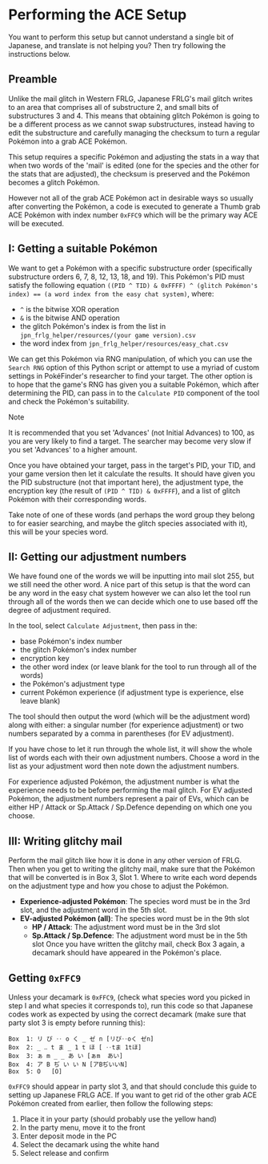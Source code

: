 # Performing the ACE Setup
You want to perform this setup but cannot understand a single bit of Japanese, and translate is not helping you? Then try following the instructions below.

## Preamble
Unlike the mail glitch in Western FRLG, Japanese FRLG's mail glitch writes to an area that comprises all of substructure 2, and small bits of substructures 3 and 4.
This means that obtaining glitch Pokémon is going to be a different process as we cannot swap substructures, instead having to edit the substructure and carefully managing the checksum to turn a regular Pokémon into a grab ACE Pokémon.

This setup requires a specific Pokémon and adjusting the stats in a way that when two words of the 'mail' is edited (one for the species and the other for the stats that are adjusted), the checksum is preserved and the Pokémon becomes a glitch Pokémon.

However not all of the grab ACE Pokémon act in desirable ways so usually after converting the Pokémon, a code is executed to generate a Thumb grab ACE Pokémon with index number `0xFFC9` which will be the primary way ACE will be executed.

## I: Getting a suitable Pokémon
We want to get a Pokémon with a specific substructure order (specifically substructure orders 6, 7, 8, 12, 13, 18, and 19).
This Pokémon's PID must satisfy the following equation `((PID ^ TID) & 0xFFFF) ^ (glitch Pokémon's index) == (a word index from the easy chat system)`, where:
 - `^` is the bitwise XOR operation
 - `&` is the bitwise AND operation
 - the glitch Pokémon's index is from the list in `jpn_frlg_helper/resources/(your game version).csv`
 - the word index from `jpn_frlg_helper/resources/easy_chat.csv`

We can get this Pokémon via RNG manipulation, of which you can use the `Search RNG` option of this Python script or attempt to use a myriad of custom settings in PokéFinder's researcher to find your target.
The other option is to hope that the game's RNG has given you a suitable Pokémon, which after determining the PID, can pass in to the `Calculate PID` component of the tool and check the Pokémon's suitability.

> [!NOTE]  
> It is recommended that you set 'Advances' (not Initial Advances) to 100, as you are very likely to find a target.
> The searcher may become very slow if you set 'Advances' to a higher amount.

Once you have obtained your target, pass in the target's PID, your TID, and your game version then let it calculate the results.
It should have given you the PID substructure (not that important here), the adjustment type, the encryption key (the result of `(PID ^ TID) & 0xFFFF`), and a list of glitch Pokémon with their corresponding words.

Take note of one of these words (and perhaps the word group they belong to for easier searching, and maybe the glitch species associated with it), this will be your species word.

## II: Getting our adjustment numbers
We have found one of the words we will be inputting into mail slot 255, but we still need the other word.
A nice part of this setup is that the word can be any word in the easy chat system however we can also let the tool run through all of the words then we can decide which one to use based off the degree of adjustment required.

In the tool, select `Calculate Adjustment`, then pass in the:
 - base Pokémon's index number
 - the glitch Pokémon's index number
 - encryption key
 - the other word index (or leave blank for the tool to run through all of the words)
 - the Pokémon's adjustment type
 - current Pokémon experience (if adjustment type is experience, else leave blank)

The tool should then output the word (which will be the adjustment word) along with either: a singular number (for experience adjustment) or two numbers separated by a comma in parentheses (for EV adjustment).

If you have chose to let it run through the whole list, it will show the whole list of words each with their own adjustment numbers.
Choose a word in the list as your adjustment word then note down the adjustment numbers.

For experience adjusted Pokémon, the adjustment number is what the experience needs to be before performing the mail glitch.
For EV adjusted Pokémon, the adjustment numbers represent a pair of EVs, which can be either HP / Attack or Sp.Attack / Sp.Defence depending on which one you choose.

## III: Writing glitchy mail
Perform the mail glitch like how it is done in any other version of FRLG.
Then when you get to writing the glitchy mail, make sure that the Pokémon that will be converted is in Box 3, Slot 1.
Where to write each word depends on the adjustment type and how you chose to adjust the Pokémon.
 - **Experience-adjusted Pokémon**: The species word must be in the 3rd slot, and the adjustment word in the 5th slot.
 - **EV-adjusted Pokémon (all)**: The species word must be in the 9th slot
    - **HP / Attack**: The adjustment word must be in the 3rd slot
    - **Sp.Attack / Sp.Defence**: The adjustment word must be in the 5th slot
Once you have written the glitchy mail, check Box 3 again, a decamark should have appeared in the Pokémon's place.

## Getting `0xFFC9`
Unless your decamark is `0xFFC9`, (check what species word you picked in step I and what species it corresponds to), run this code so that Japanese codes work as expected by using the correct decamark (make sure that party slot 3 is empty before running this):
```
Box  1: リ び ‥ o く _ ゼ n	[リび‥oく ゼn]
Box  2: _ ‥ t ま _ 1 t ほ	[ ‥tま 1tほ]
Box  3: ぁ m _ _ あ い	[ぁm  あい]
Box  4: ア B ぢ い い N	[アBぢいいN]
Box  5: O	[O]
```
`0xFFC9` should appear in party slot 3, and that should conclude this guide to setting up Japanese FRLG ACE.
If you want to get rid of the other grab ACE Pokémon created from earlier, then follow the following steps:
1. Place it in your party (should probably use the yellow hand)
2. In the party menu, move it to the front
3. Enter deposit mode in the PC
4. Select the decamark using the white hand
5. Select release and confirm
